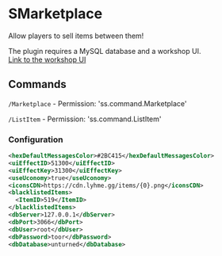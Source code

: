 # SMarketplace
Allow players to sell items between them!

The plugin requires a MySQL database and a workshop UI.<br>
[Link to the workshop UI](https://steamcommunity.com/sharedfiles/filedetails/?id=3199423243)

## Commands
`/Marketplace` - Permission: 'ss.command.Marketplace'

`/ListItem` - Permission: 'ss.command.ListItem'

### Configuration
```xml
<hexDefaultMessagesColor>#2BC415</hexDefaultMessagesColor>
<uiEffectID>51300</uiEffectID>
<uiEffectKey>31300</uiEffectKey>
<useUconomy>true</useUconomy>
<iconsCDN>https://cdn.lyhme.gg/items/{0}.png</iconsCDN>
<blacklistedItems>
  <ItemID>519</ItemID>
</blacklistedItems>
<dbServer>127.0.0.1</dbServer>
<dbPort>3066</dbPort>
<dbUser>root</dbUser>
<dbPassword>toor</dbPassword>
<dbDatabase>unturned</dbDatabase>
```